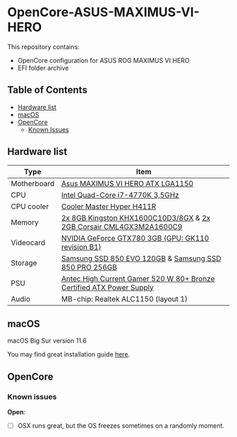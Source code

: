 # OpenCore-ASUS-MAXIMUS-VI-HERO

This repository contains:

- OpenCore configuration for ASUS ROG MAXIMUS VI HERO
- EFI folder archive

## Table of Contents

- [Hardware list](#hardware-list)
- [macOS](#macos)
- [OpenCore](#opencore)
  - [Known Issues](#known-issues)
 

## Hardware list

| Type | Item |
| ---- | ---- |
| Motherboard | [Asus MAXIMUS VI HERO ATX LGA1150](https://pcpartpicker.com/product/msw323/asus-motherboard-maximusvihero) |
| CPU         | [Intel Quad-Core i7-4770K 3,5GHz](https://pcpartpicker.com/product/9ttWGX/intel-cpu-cm8064601464206) |
| CPU cooler  | [Cooler Master Hyper H411R](https://pcpartpicker.com/product/8hx2FT/cooler-master-hyper-h411r-341-cfm-cpu-cooler-rr-h411-20pw-r1) |
| Memory      | [2x 8GB Kingston KHX1600C10D3/8GX](https://pcpartpicker.com/product/6jTmP6/kingston-memory-khx1600c10d3b1k216g) & [2x 2GB Corsair CML4GX3M2A1600C9](https://pcpartpicker.com/product/ZTkD4D/corsair-memory-cml4gx3m2a1600c9b) | 
| Videocard   | [NVIDIA GeForce GTX780 3GB (GPU: GK110 revision B1)](https://pcpartpicker.com/product/43rG3C/msi-video-card-n7803gd5)
| Storage     | [Samsung SSD 850 EVO 120GB](https://pcpartpicker.com/product/9Q7CmG/samsung-internal-hard-drive-mz75e120bam) & [Samsung SSD 850 PRO 256GB](https://pcpartpicker.com/product/JMPfrH/samsung-internal-hard-drive-mz7ke256bw)|
| PSU         | [Antec High Current Gamer 520 W 80+ Bronze Certified ATX Power Supply](https://pcpartpicker.com/product/CmMFf7/antec-power-supply-hcg520)
| Audio | MB-chip: Realtek ALC1150 (layout 1) |

## macOS

macOS Big Sur version 11.6 

You may find great installation guide [here](https://dortania.github.io/OpenCore-Install-Guide/installer-guide/).

## OpenCore

### Known issues

**Open**: 
- [ ] OSX runs great, but the OS freezes sometimes on a randomly moment.
